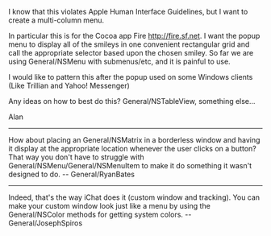 I know that this violates Apple Human Interface Guidelines, but I want to create a multi-column menu.

In particular this is for the Cocoa app Fire http://fire.sf.net.  I want the popup menu to display all of the smileys in one convenient rectangular grid and call the appropriate selector based upon the chosen smiley.  So far we are using General/NSMenu with submenus/etc, and it is painful to use.

I would like to pattern this after the popup used on some Windows clients (Like Trillian and Yahoo! Messenger)

Any ideas on how to best do this?  General/NSTableView, something else...

Alan

----

How about placing an General/NSMatrix in a borderless window and having it display at the appropriate location whenever the user clicks on a button? That way you don't have to struggle with General/NSMenu/General/NSMenuItem to make it do something it wasn't designed to do. -- General/RyanBates

----

Indeed, that's the way iChat does it (custom window and tracking). You can make your custom window look just like a menu by using the General/NSColor methods for getting system colors. -- General/JosephSpiros